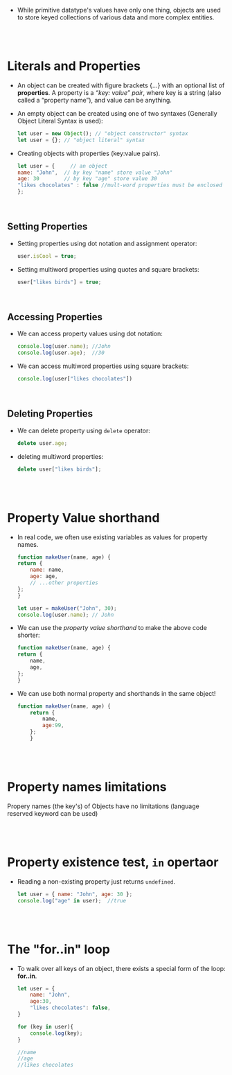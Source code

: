 * While primitive datatype's values have only one thing, objects are used to store keyed collections of various data and more complex entities.

<br>
<br>

# Literals and Properties

* An object can be created with figure brackets {…} with an optional list of **properties**. A property is a *“key: value” pair*, where key is a string (also called a “property name”), and value can be anything.

* An empty object can be created using one of two syntaxes (Generally Object Literal Syntax is used):

    ```js
    let user = new Object(); // "object constructor" syntax
    let user = {}; // "object literal" syntax
    ```
* Creating objects with properties (key:value pairs).

    ```js
    let user = {     // an object
    name: "John",  // by key "name" store value "John"
    age: 30        // by key "age" store value 30
    "likes chocolates" : false //mult-word properties must be enclosed with ""
    };
    ```
<br>

## Setting Properties

* Setting properties using dot notation and assignment operator:

    ```js
    user.isCool = true;
    ```
* Setting multiword properties using quotes and square brackets:

    ```js
    user["likes birds"] = true;
    ```
<br>

## Accessing Properties

* We can access property values using dot notation:

    ```js
    console.log(user.name); //John
    console.log(user.age);  //30
    ```

* We can access multiword properties using square brackets:
    ```js
    console.log(user["likes chocolates"])
    ```

<br>

## Deleting Properties
    
* We can delete property using `delete` operator:

    ```js
    delete user.age;
    ```
* deleting multiword properties:

    ```js
    delete user["likes birds"];
    ```
<br>
<br>

# Property Value shorthand

* In real code, we often use existing variables as values for property names.
    ```js
    function makeUser(name, age) {
    return {
        name: name,
        age: age,
        // ...other properties
    };
    }

    let user = makeUser("John", 30);
    console.log(user.name); // John
    ```

* We can use the *property value shorthand* to make the above code shorter:

    ```js
    function makeUser(name, age) {
    return {
        name,
        age,
    };
    }
    ```
* We can use both normal property and shorthands in the same object!

    ```js
    function makeUser(name, age) {
        return {
            name,
            age:99,
        };
        }
    ```

<br>
<br>

# Property names limitations

Propery names (the key's) of Objects have no limitations (language reserved keyword can be used)

<br>
<br>

# Property existence test, `in` opertaor

* Reading a non-existing property just returns `undefined`.

    ```js
    let user = { name: "John", age: 30 };
    console.log("age" in user);  //true
    ```
<br>
<br>

# The "for..in" loop

* To walk over all keys of an object, there exists a special form of the loop: **for..in**.

    ```js
    let user = {
        name: "John",
        age:30,
        "likes chocolates": false,
    }

    for (key in user){
        console.log(key);
    }

    //name
    //age
    //likes chocolates
    ```
